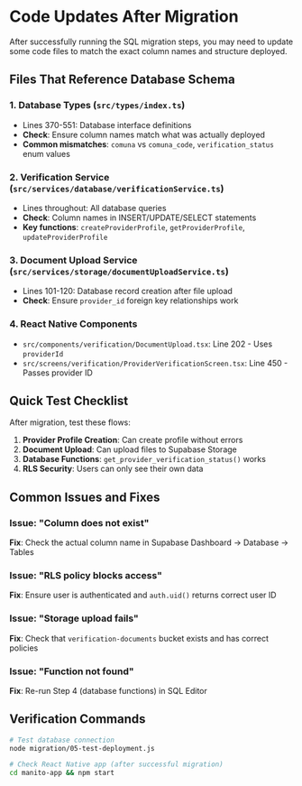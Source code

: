 # Code Updates After Migration

After successfully running the SQL migration steps, you may need to update some code files to match the exact column names and structure deployed.

## Files That Reference Database Schema

### 1. **Database Types** (`src/types/index.ts`)
- Lines 370-551: Database interface definitions
- **Check**: Ensure column names match what was actually deployed
- **Common mismatches**: `comuna` vs `comuna_code`, `verification_status` enum values

### 2. **Verification Service** (`src/services/database/verificationService.ts`)
- Lines throughout: All database queries
- **Check**: Column names in INSERT/UPDATE/SELECT statements
- **Key functions**: `createProviderProfile`, `getProviderProfile`, `updateProviderProfile`

### 3. **Document Upload Service** (`src/services/storage/documentUploadService.ts`)
- Lines 101-120: Database record creation after file upload
- **Check**: Ensure `provider_id` foreign key relationships work

### 4. **React Native Components**
- `src/components/verification/DocumentUpload.tsx`: Line 202 - Uses `providerId`
- `src/screens/verification/ProviderVerificationScreen.tsx`: Line 450 - Passes provider ID

## Quick Test Checklist

After migration, test these flows:
1. **Provider Profile Creation**: Can create profile without errors
2. **Document Upload**: Can upload files to Supabase Storage
3. **Database Functions**: `get_provider_verification_status()` works
4. **RLS Security**: Users can only see their own data

## Common Issues and Fixes

### Issue: "Column does not exist"
**Fix**: Check the actual column name in Supabase Dashboard → Database → Tables

### Issue: "RLS policy blocks access"
**Fix**: Ensure user is authenticated and `auth.uid()` returns correct user ID

### Issue: "Storage upload fails"
**Fix**: Check that `verification-documents` bucket exists and has correct policies

### Issue: "Function not found"
**Fix**: Re-run Step 4 (database functions) in SQL Editor

## Verification Commands

```bash
# Test database connection
node migration/05-test-deployment.js

# Check React Native app (after successful migration)
cd manito-app && npm start
```